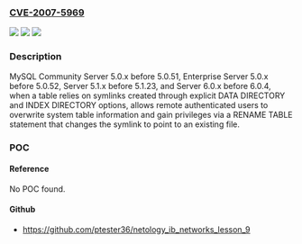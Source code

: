 ### [CVE-2007-5969](https://cve.mitre.org/cgi-bin/cvename.cgi?name=CVE-2007-5969)
![](https://img.shields.io/static/v1?label=Product&message=n%2Fa&color=blue)
![](https://img.shields.io/static/v1?label=Version&message=n%2Fa&color=blue)
![](https://img.shields.io/static/v1?label=Vulnerability&message=n%2Fa&color=brighgreen)

### Description

MySQL Community Server 5.0.x before 5.0.51, Enterprise Server 5.0.x before 5.0.52, Server 5.1.x before 5.1.23, and Server 6.0.x before 6.0.4, when a table relies on symlinks created through explicit DATA DIRECTORY and INDEX DIRECTORY options, allows remote authenticated users to overwrite system table information and gain privileges via a RENAME TABLE statement that changes the symlink to point to an existing file.

### POC

#### Reference
No POC found.

#### Github
- https://github.com/ptester36/netology_ib_networks_lesson_9

